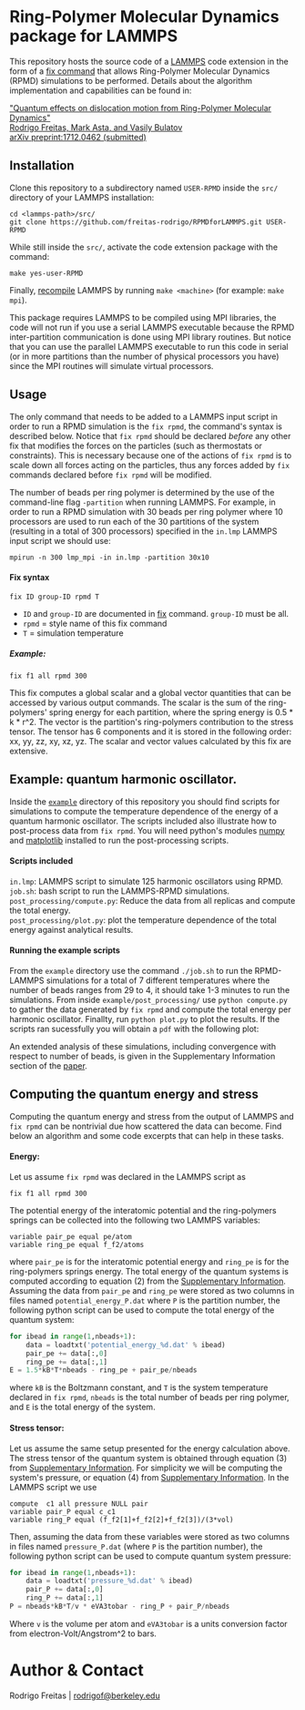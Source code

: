 # Ring-Polymer Molecular Dynamics package for LAMMPS
This repository hosts the source code of a [LAMMPS](http://lammps.sandia.gov/) code extension in the form of a [fix command](http://lammps.sandia.gov/doc/fix.html) that allows Ring-Polymer Molecular Dynamics (RPMD) simulations to be performed. Details about the algorithm implementation and capabilities can be found in:

["Quantum effects on dislocation motion from Ring-Polymer Molecular Dynamics"  
Rodrigo Freitas, Mark Asta, and Vasily Bulatov  
arXiv preprint:1712.0462 (submitted)](https://arxiv.org/abs/1712.04629)

## Installation
Clone this repository to a subdirectory named `USER-RPMD` inside the `src/` directory of your LAMMPS installation:
```
cd <lammps-path>/src/
git clone https://github.com/freitas-rodrigo/RPMDforLAMMPS.git USER-RPMD
```
While still inside the `src/`, activate the code extension package with the command:
```
make yes-user-RPMD
```
Finally, [recompile](http://lammps.sandia.gov/doc/Section_start.html#making-lammps) LAMMPS by running `make <machine>` (for example: `make mpi`).

This package requires LAMMPS to be compiled using MPI libraries, the code will not run if you use a serial LAMMPS executable because the RPMD inter-partition communication is done using MPI library routines. But notice that you can use the parallel LAMMPS executable to run this code in serial (or in more partitions than the number of physical processors you have) since the MPI routines will simulate virtual processors.

## Usage
The only command that needs to be added to a LAMMPS input script in order to run a RPMD simulation is the
`fix rpmd`, the command's syntax is described below. Notice that `fix rpmd` should be declared _before_ any other fix that modifies the forces on the particles (such as thermostats or constraints). This is necessary because one of the actions of `fix rpmd` is to scale down all forces acting on the particles, thus any forces added by `fix` commands declared before `fix rpmd` will be modified.

The number of beads per ring polymer is determined by the use of the command-line flag `-partition` when running LAMMPS. For example, in order to run a RPMD simulation with 30 beads per ring polymer where 10 processors are used to run each of the 30 partitions of the system (resulting in a total of 300 processors) specified in the `in.lmp` LAMMPS input script we should use:
```
mpirun -n 300 lmp_mpi -in in.lmp -partition 30x10
```

#### Fix syntax
```
fix ID group-ID rpmd T
```
- `ID` and `group-ID` are documented in [fix](http://lammps.sandia.gov/doc/fix.html) command. `group-ID` must be all.  
- `rpmd` = style name of this fix command  
- `T` = simulation temperature  

##### Example: 
```
fix f1 all rpmd 300
```
This fix computes a global scalar and a global vector quantities that can be accessed by various output commands. The scalar is the sum of the ring-polymers' spring energy for each partition, where the spring energy is 0.5 * k * r^2. The vector is the partition's ring-polymers contribution to the stress tensor. The tensor has 6 components and it is stored in the following order: xx, yy, zz, xy, xz, yz. The scalar and vector values calculated by this fix are extensive.

## Example: quantum harmonic oscillator.
Inside the [`example`](example/) directory of this repository you should find scripts for simulations to compute the temperature dependence of the energy of a quantum harmonic oscillator. The scripts included also illustrate how to post-process data from `fix rpmd`. You will need python's modules [numpy](http://www.numpy.org/) and [matplotlib](https://matplotlib.org/) installed to run the post-processing scripts.

#### Scripts included
`in.lmp`: LAMMPS script to simulate 125 harmonic oscillators using RPMD.  
`job.sh`: bash script to run the LAMMPS-RPMD simulations.  
`post_processing/compute.py`: Reduce the data from all replicas and compute the total energy.  
`post_processing/plot.py`: plot the temperature dependence of the total energy against analytical results.  

#### Running the example scripts
From the `example` directory use the command `./job.sh` to run the RPMD-LAMMPS simulations for a total of 7 different temperatures where the number of beads ranges from 29 to 4, it should take 1-3 minutes to run the simulations. From inside `example/post_processing/` use `python compute.py` to gather the data generated by `fix rpmd` and compute the total energy per harmonic oscillator. Finallty, run `python plot.py` to plot the results. If the scripts ran sucessfully you will obtain a `pdf` with the following plot:

An extended analysis of these simulations, including convergence with respect to number of beads, is given in the Supplementary Information section of the [paper](https://arxiv.org/abs/1712.04629).

## Computing the quantum energy and stress
Computing the quantum energy and stress from the output of LAMMPS and `fix rpmd` can be nontrivial due how scattered the data can become. Find below an algorithm and some code excerpts that can help in these tasks. 

#### Energy:
Let us assume `fix rpmd` was declared in the LAMMPS script as
```
fix f1 all rpmd 300
```
The potential energy of the interatomic potential and the ring-polymers springs can be collected into the following two LAMMPS variables:
```
variable pair_pe equal pe/atom
variable ring_pe equal f_f2/atoms
```
where ``pair_pe`` is for the interatomic potential energy and ``ring_pe`` is for the ring-polymers springs energy. The total energy of the quantum systems is computed according to equation (2) from the [Supplementary Information](https://arxiv.org/abs/1712.04629). Assuming the data from `pair_pe` and `ring_pe` were stored as two columns in files named `potential_energy_P.dat` where `P` is the partition number, the following python script can be used to compute the total energy of the quantum system:
```python
for ibead in range(1,nbeads+1):
    data = loadtxt('potential_energy_%d.dat' % ibead)
    pair_pe += data[:,0]
    ring_pe += data[:,1]
E = 1.5*kB*T*nbeads - ring_pe + pair_pe/nbeads
```
where `kB` is the Boltzmann constant, and `T` is the system temperature declared in `fix rpmd`, `nbeads` is the total number of beads per ring polymer, and `E` is the total energy of the system.

#### Stress tensor:
Let us assume the same setup presented for the energy calculation above. The stress tensor of the quantum system is obtained through equation (3) from [Supplementary Information](https://arxiv.org/abs/1712.04629). For simplicity we will be computing the system's pressure, or equation (4) from [Supplementary Information](https://arxiv.org/abs/1712.04629). In the LAMMPS script we use
```
compute  c1 all pressure NULL pair
variable pair_P equal c_c1
variable ring_P equal (f_f2[1]+f_f2[2]+f_f2[3])/(3*vol)
```  
Then, assuming the data from these variables were stored as two columns in files named `pressure_P.dat` (where `P` is the partition number), the following python script can be used to compute quantum system pressure:
```python
for ibead in range(1,nbeads+1):
    data = loadtxt('pressure_%d.dat' % ibead)
    pair_P += data[:,0]
    ring_P += data[:,1]
P = nbeads*kB*T/v * eVA3tobar - ring_P + pair_P/nbeads
```
Where `v` is the volume per atom and `eVA3tobar` is a units conversion factor from electron-Volt/Angstrom^2 to bars.
    
# Author & Contact

Rodrigo Freitas | rodrigof@berkeley.edu

